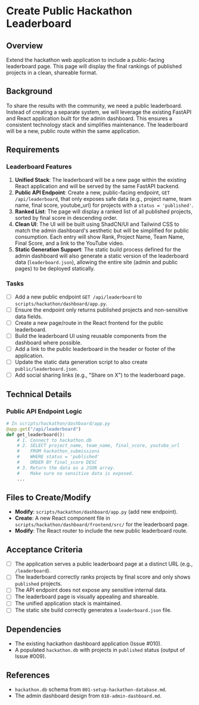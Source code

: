 # Create Public Hackathon Leaderboard

## Overview
Extend the hackathon web application to include a public-facing leaderboard page. This page will display the final rankings of published projects in a clean, shareable format.

## Background
To share the results with the community, we need a public leaderboard. Instead of creating a separate system, we will leverage the existing FastAPI and React application built for the admin dashboard. This ensures a consistent technology stack and simplifies maintenance. The leaderboard will be a new, public route within the same application.

## Requirements

### Leaderboard Features
1. **Unified Stack**: The leaderboard will be a new page within the existing React application and will be served by the same FastAPI backend.
2. **Public API Endpoint**: Create a new, public-facing endpoint, `GET /api/leaderboard`, that only exposes safe data (e.g., project name, team name, final score, youtube_url) for projects with a `status = 'published'`.
3. **Ranked List**: The page will display a ranked list of all published projects, sorted by final score in descending order.
4. **Clean UI**: The UI will be built using ShadCN/UI and Tailwind CSS to match the admin dashboard's aesthetic but will be simplified for public consumption. Each entry will show Rank, Project Name, Team Name, Final Score, and a link to the YouTube video.
5. **Static Generation Support**: The static build process defined for the admin dashboard will also generate a static version of the leaderboard data (`leaderboard.json`), allowing the entire site (admin and public pages) to be deployed statically.

### Tasks
- [ ] Add a new public endpoint `GET /api/leaderboard` to `scripts/hackathon/dashboard/app.py`.
- [ ] Ensure the endpoint only returns published projects and non-sensitive data fields.
- [ ] Create a new page/route in the React frontend for the public leaderboard.
- [ ] Build the leaderboard UI using reusable components from the dashboard where possible.
- [ ] Add a link to the public leaderboard in the header or footer of the application.
- [ ] Update the static data generation script to also create `public/leaderboard.json`.
- [ ] Add social sharing links (e.g., "Share on X") to the leaderboard page.

## Technical Details

### Public API Endpoint Logic
```python
# In scripts/hackathon/dashboard/app.py
@app.get("/api/leaderboard")
def get_leaderboard():
    # 1. Connect to hackathon.db
    # 2. SELECT project_name, team_name, final_score, youtube_url 
    #    FROM hackathon_submissions 
    #    WHERE status = 'published' 
    #    ORDER BY final_score DESC
    # 3. Return the data as a JSON array.
    #    Make sure no sensitive data is exposed.
    ...
```

## Files to Create/Modify
- **Modify**: `scripts/hackathon/dashboard/app.py` (add new endpoint).
- **Create**: A new React component file in `scripts/hackathon/dashboard/frontend/src/` for the leaderboard page.
- **Modify**: The React router to include the new public leaderboard route.

## Acceptance Criteria
- [ ] The application serves a public leaderboard page at a distinct URL (e.g., `/leaderboard`).
- [ ] The leaderboard correctly ranks projects by final score and only shows `published` projects.
- [ ] The API endpoint does not expose any sensitive internal data.
- [ ] The leaderboard page is visually appealing and shareable.
- [ ] The unified application stack is maintained.
- [ ] The static site build correctly generates a `leaderboard.json` file.

## Dependencies
- The existing hackathon dashboard application (Issue #010).
- A populated `hackathon.db` with projects in `published` status (output of Issue #009).

## References
- `hackathon.db` schema from `001-setup-hackathon-database.md`.
- The admin dashboard design from `010-admin-dashboard.md`.